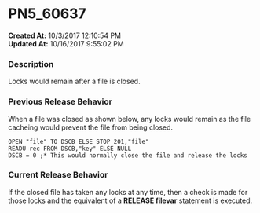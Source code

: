 # PN5_60637

**Created At:** 10/3/2017 12:10:54 PM  
**Updated At:** 10/16/2017 9:55:02 PM  


### Description

Locks would remain after a file is closed.



### Previous Release Behavior

When a file was closed as shown below, any locks would remain as the file cacheing would prevent the file from being closed.

```
OPEN "file" TO DSCB ELSE STOP 201,"file"
READU rec FROM DSCB,"key" ELSE NULL
DSCB = 0 ;* This would normally close the file and release the locks
```



### Current Release Behavior

If the closed file has taken any locks at any time, then a check is made for those locks and the equivalent of a **RELEASE filevar** statement is executed.
